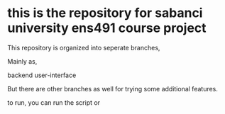 ﻿# this is the repository for sabanci university ens491 course project

This repository is organized into seperate branches, 

Mainly as, 

  backend
  user-interface

But there are other branches as well for trying some additional features.


to run, you can run the script or 
